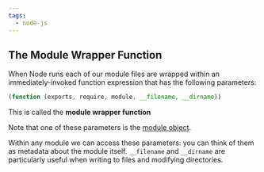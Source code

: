 ```yaml
---
tags:
  - node-js
---
```


## The Module Wrapper Function

When Node runs each of our module files are wrapped within an
immediately-invoked function expression that has the following parameters:

```js
(function (exports, require, module, __filename, __dirname))

```

This is called the **module wrapper function**

Note that one of these parameters is the
[module object](Modules_in_NodeJS.md#structure-of-a-module).

Within any module we can access these parameters: you can think of them as
metadata about the module itself. `__filename` and `__dirname` are particularly
useful when writing to files and modifying directories.

